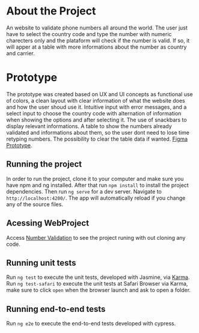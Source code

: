 # About the Project

An website to validate phone numbers all around the world. The user just have to select the country code and type the number with numeric charecters only and the plataform will check if the number is valid. If so, it will apper at a table with more informations about the number as country and carrier.

# Prototype

The prototype was created based on UX and UI concepts as functional use of colors, a clean layout with clear information of what the website does and how the user shoud use it. Intuitive input with error messages, and a select input to choose the country code with alternation of information when showing the options and after selecting it. The use of snackbars to display relevant informations. A table to show the numbers already validated and informations about them, so the user dont need to lose time retyping numbers. The possibility to clear the table data if wanted. [Figma Prototype](https://www.figma.com/file/DT7NiX0qD2wHK74KPMMpw4/G%2BD?node-id=0%3A1).

## Running the project

In order to run the project, clone it to your computer and make sure you have npm and ng installed. After that run `npm install` to install the project dependencies. Then run `ng serve` for a dev server. Navigate to `http://localhost:4200/`. The app will automatically reload if you change any of the source files.

## Acessing WebProject

Access [Number Validation](https://number-validation-thai.netlify.app) to see the project runing with out cloning any code.

## Running unit tests

Run `ng test` to execute the unit tests, developed with Jasmine, via [Karma](https://karma-runner.github.io).
Run `ng test-safari` to execute the unit tests at Safari Browser via Karma, make sure to click `open` when the browser launch and ask to open a folder.

## Running end-to-end tests

Run `ng e2e` to execute the end-to-end tests developed with cypress.
